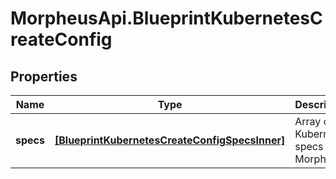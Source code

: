 # MorpheusApi.BlueprintKubernetesCreateConfig

## Properties

Name | Type | Description | Notes
------------ | ------------- | ------------- | -------------
**specs** | [**[BlueprintKubernetesCreateConfigSpecsInner]**](BlueprintKubernetesCreateConfigSpecsInner.md) | Array of Kubernetes specs in Morpheus | [optional] 


